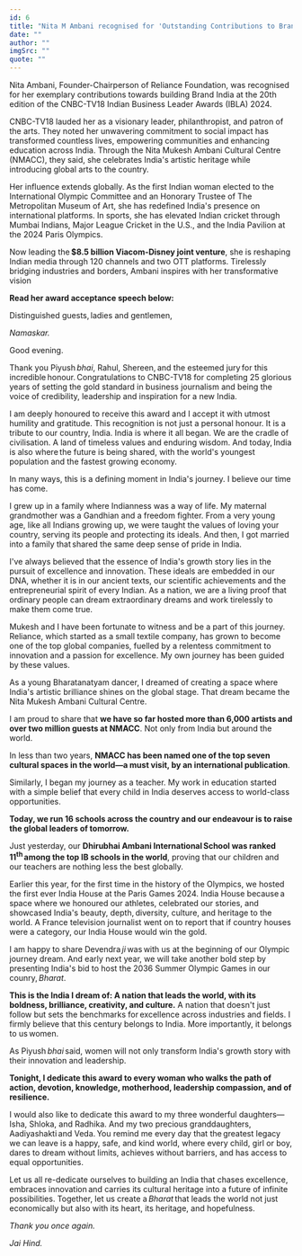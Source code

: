 ```yaml
---
id: 6
title: "Nita M Ambani recognised for 'Outstanding Contributions to Brand India' at IBLA 2024"
date: ""
author: ""
imgSrc: ""
quote: ""
---
```


Nita Ambani, Founder-Chairperson of Reliance Foundation, was recognised for her exemplary contributions towards building Brand India at the 20th edition of the CNBC-TV18 Indian Business Leader Awards (IBLA) 2024.

CNBC-TV18 lauded her​ as a visionary leader, philanthropist, and patron of the arts. They noted her unwavering commitment to social impact has transformed countless lives, empowering communities and enhancing education across India. Through the Nita Mukesh Ambani Cultural Centre (NMACC), they said, she celebrates India's artistic heritage while introducing global arts to the country.

Her influence extends globally. As the first Indian woman elected to the International Olympic Committee and an Honorary Trustee of The Metropolitan Museum of Art, she has redefined India's presence on international platforms. In sports, she has elevated Indian cricket through Mumbai Indians, Major League Cricket in the U.S., and the India Pavilion at the 2024 Paris Olympics.

​Now leading the **$8.5 billion Viacom-Disney joint venture**, she is reshaping Indian media through 120 channels and two OTT platforms. Tirelessly bridging industries and borders, Ambani inspires with her transformative vision

**Read her award acceptance speech below:**

​​Distinguished guests, ​ladies and gentlemen,

_Namaskar._

Good evening.

Thank you Piyush *bhai*, Rahul, Shereen, and the esteemed jury for this incredible honour. ​Congratulations to CNBC-TV18 for completing 25 glorious years of setting the gold standard in business journalism and being the voice of credibility, leadership and inspiration for a new India.

I am deeply honoured to receive this award and I accept it with utmost humility and gratitude. This recognition is not just a personal honour. It is a tribute to our country, India. India is where it all began. We are the cradle of civilisation. A land of timeless values and enduring wisdom. And today, ​India is also where the future is being shared, with the world's youngest population and the fastest growing economy.

In many ways, this is a defining moment in India's journey. I believe our time​ has come.

I grew up in a family where Indianness was a way of life. My maternal grandmother was a Gandhian and a freedom fighter. From a very young age, like all Indians growing up, we were taught the values of loving your country, serving its people and protecting its ideals. And then, I got married into a family that shared the same deep sense of pride in India.

I've always believed that the essence of India's growth story lies in the pursuit of excellence and innovation. These ideals are embedded in our DNA, whether it is in our ancient texts, our scientific achievements and the entrepreneurial spirit of every Indian. As a nation, we are a living proof that ordinary people can dream extraordinary dreams and work tirelessly to make them come true.

Mukesh and I have been fortunate to witness and be a part of this journey. Reliance, which started as a small textile company, has grown to become one of the top global companies, fuelled by a relentess commitment to innovation and a passion for excellence. My own journey has been guided by these values.

As a young Bharatanatyam dancer, I dreamed of creating a space where India's artistic brilliance shines on the global stage. That dream became the Nita Mukesh Ambani Cultural Centre.

I am proud to share that **we have so far hosted more than 6,000 artists and over two million guests at NMACC**. Not only from India but around the world.

In less than two years, **NMACC has been named one of the top seven cultural spaces in the world—a must visit, by an international publication**.

Similarly, I began my journey as a teacher. My work in education started with a simple belief that every child in India deserves access to world-class opportunities.

**Today, we run 16 schools across the country and our endeavour is to raise the global leaders of tomorrow.**

Just yesterday, our **Dhirubhai Ambani International School was ranked 11<sup>th</sup> among the top IB schools in the world**, proving that our children and our teachers are nothing less the best globally.

Earlier this year, for the first time in the history of the Olympics, we hosted the first ever India House at the Paris Games 2024. India House because a space where we honoured our athletes, celebrated our stories, and showcased India's beauty, depth, diversity, culture, and heritage to the world. A France television journalist went on to report that if country houses were a category, our India House would win the gold.

I am happy to share Devendra *ji* was with us at the beginning of our Olympic journey dream. And early next year, we will take another bold step by presenting India's bid to host the 2036 Summer Olympic Games in our counry, *Bharat*.

**This is the India I dream of: A nation that leads the world, with its boldness, brilliance, creativity, and culture.** A nation that doesn't just follow but sets the benchmarks for excellence across industries and fields. I firmly believe that this century belongs to India. More importantly, it belongs to us women.

As Piyush *bhai* said, women will not only transform India's growth story with their innovation and leadership.

**Tonight, I dedicate this award to every woman who walks the path of action, devotion, knowledge, motherhood, leadership compassion, and of resi​lience.**

I would also like to dedicate this award to my three wonderful daughters—Isha, Shloka, and Radhika. And my two precious granddaughters, Aadiyashakti and Veda. You remind me every day that the greatest legacy we can leave is a happy, safe, and kind world, where every child, girl or boy, dares to dream without limits, achieves without barriers, and has access to equal opportunities.

Let us all re-dedicate ourselves to building an India that chases excellence, embraces innovation and carries its cultural heritage into a future of infinite possibilities. Together, let us create a *Bharat* that leads the world not just economically but also with its heart, its heritage, and hopefulness.

_Thank you once again._

_Jai Hind._
